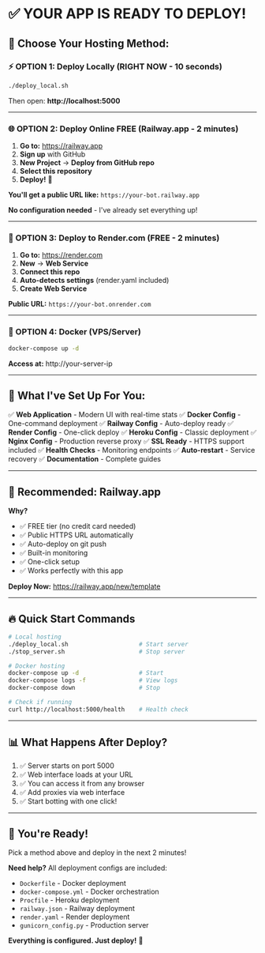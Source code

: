 # ✅ YOUR APP IS READY TO DEPLOY!

## 🚀 Choose Your Hosting Method:

### ⚡ OPTION 1: Deploy Locally (RIGHT NOW - 10 seconds)

```bash
./deploy_local.sh
```
Then open: **http://localhost:5000**

---

### 🌐 OPTION 2: Deploy Online FREE (Railway.app - 2 minutes)

1. **Go to:** https://railway.app
2. **Sign up** with GitHub
3. **New Project** → **Deploy from GitHub repo**
4. **Select this repository**
5. **Deploy!** 🎉

**You'll get a public URL like:** `https://your-bot.railway.app`

**No configuration needed** - I've already set everything up!

---

### 🎨 OPTION 3: Deploy to Render.com (FREE - 2 minutes)

1. **Go to:** https://render.com
2. **New** → **Web Service**
3. **Connect this repo**
4. **Auto-detects settings** (render.yaml included)
5. **Create Web Service**

**Public URL:** `https://your-bot.onrender.com`

---

### 🐳 OPTION 4: Docker (VPS/Server)

```bash
docker-compose up -d
```

**Access at:** http://your-server-ip

---

## 📝 What I've Set Up For You:

✅ **Web Application** - Modern UI with real-time stats
✅ **Docker Config** - One-command deployment
✅ **Railway Config** - Auto-deploy ready
✅ **Render Config** - One-click deploy
✅ **Heroku Config** - Classic deployment
✅ **Nginx Config** - Production reverse proxy
✅ **SSL Ready** - HTTPS support included
✅ **Health Checks** - Monitoring endpoints
✅ **Auto-restart** - Service recovery
✅ **Documentation** - Complete guides

---

## 🎯 Recommended: Railway.app

**Why?**
- ✅ FREE tier (no credit card needed)
- ✅ Public HTTPS URL automatically
- ✅ Auto-deploy on git push
- ✅ Built-in monitoring
- ✅ One-click setup
- ✅ Works perfectly with this app

**Deploy Now:** https://railway.app/new/template

---

## 🔥 Quick Start Commands

```bash
# Local hosting
./deploy_local.sh                    # Start server
./stop_server.sh                     # Stop server

# Docker hosting
docker-compose up -d                 # Start
docker-compose logs -f               # View logs
docker-compose down                  # Stop

# Check if running
curl http://localhost:5000/health    # Health check
```

---

## 📊 What Happens After Deploy?

1. ✅ Server starts on port 5000
2. ✅ Web interface loads at your URL
3. ✅ You can access it from any browser
4. ✅ Add proxies via web interface
5. ✅ Start botting with one click!

---

## 🎉 You're Ready!

Pick a method above and deploy in the next 2 minutes!

**Need help?** All deployment configs are included:
- `Dockerfile` - Docker deployment
- `docker-compose.yml` - Docker orchestration  
- `Procfile` - Heroku deployment
- `railway.json` - Railway deployment
- `render.yaml` - Render deployment
- `gunicorn_config.py` - Production server

**Everything is configured. Just deploy!** 🚀
